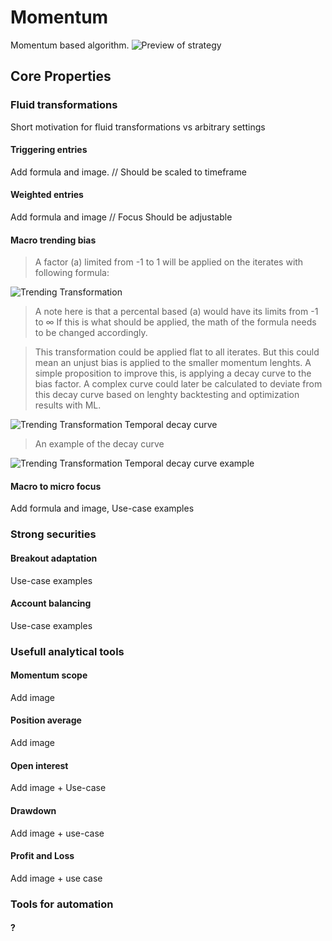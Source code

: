 # Momentum
Momentum based algorithm.
![Preview of strategy](https://github.com/CMYKSCRIPTS/Momentum/blob/MASTER/DOCS/PREVIEW.png)
## Core Properties
### Fluid transformations
Short motivation for fluid transformations vs arbitrary settings
#### Triggering entries
Add formula and image.
// Should be scaled to timeframe
#### Weighted entries
Add formula and image
// Focus Should be adjustable
#### Macro trending bias
> A factor (a) limited from -1 to 1 will be applied on the iterates with following formula:

![Trending Transformation](https://github.com/CMYKSCRIPTS/Momentum/blob/MASTER/DOCS/Trending%20transformation.png?raw=true)

> A note here is that a percental based (a) would have its limits from -1 to ∞
If this is what should be applied, the math of the formula needs to be changed accordingly.

> This transformation could be applied flat to all iterates.
But this could mean an unjust bias is applied to the smaller momentum lenghts.
A simple proposition to improve this, is applying a decay curve to the bias factor.
A complex curve could later be calculated to deviate from this decay curve based on lenghty backtesting and optimization results with ML.

![Trending Transformation Temporal decay curve](https://github.com/CMYKSCRIPTS/Momentum/blob/MASTER/DOCS/Tranding%20transformation%20with%20temporal%20bias%20curve.png?raw=true)

> An example of the decay curve

![Trending Transformation Temporal decay curve example](https://github.com/CMYKSCRIPTS/Momentum/blob/MASTER/DOCS/Trending%20transformation%20temporal%20bias%20curve%20example.png?raw=true)

#### Macro to micro focus
Add formula and image, Use-case examples

### Strong securities
#### Breakout adaptation
Use-case examples
#### Account balancing
Use-case examples

### Usefull analytical tools
#### Momentum scope
Add image
#### Position average
Add image
#### Open interest
Add image + Use-case
#### Drawdown
Add image + use-case
#### Profit and Loss
Add image + use case

### Tools for automation
#### ?